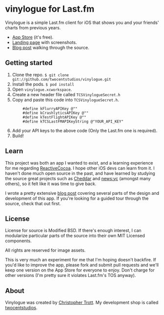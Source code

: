 # vinylogue for Last.fm

Vinylogue is a simple Last.fm client for iOS that shows you and your friends' charts from previous years.

* [App Store](https://itunes.apple.com/us/app/vinylogue-for-last.fm/id617471119?ls=1&mt=8) (it's free).
* [Landing page](http://twocentstudios.com/apps/vinylogue/) with screenshots.
* [Blog post](http://twocentstudios.com/blog/2013/02/27/the-making-of-vinylogue/) walking through the source.

## Getting started

1. Clone the repo. `$ git clone git://github.com/twocentstudios/vinylogue.git`
2. Install the pods. `$ pod install`
3. Open `vinylogue.xcworkspace`.
4. Create a new header file called `TCSVinylogueSecret.h`
5. Copy and paste this code into `TCSVinylogueSecret.h`.
```		
		#define kFlurryAPIKey @""  
		#define kCrashlyticsAPIKey @""  
		#define kTestFlightAPIKey @""  
		#define kTCSLastFMAPIKeyString @"YOUR_API_KEY"  
```
6. Add your API keys to the above code (Only the Last.fm one is required).
7. Build!

## Learn

This project was both an app I wanted to exist, and a learning experience for me regarding [ReactiveCocoa](https://github.com/ReactiveCocoa/ReactiveCocoa). I hope other iOS devs can learn from it. I haven't done much open source in the past, and have learned by studying the source great projects such as [Cheddar](https://github.com/nothingmagical/cheddar-ios) and [news:yc](https://github.com/Xuzz/newsyc) (amongst many others), so it felt like it was time to give back.

I wrote a pretty extensive [blog post](http://twocentstudios.com/blog/2013/02/27/the-making-of-vinylogue/) covering several parts of the design and development of this app. If you're looking for a guided tour through the source, check that out first.

## License

License for source is Modified BSD. If there's enough interest, I can modularize particular parts of the source into their own MIT Licensed components.

All rights are reserved for image assets.

This is very much an experiment for me that I'm hoping doesn't backfire. If you'd like to improve the app, please fork and submit pull requests and we'll keep one version on the App Store for everyone to enjoy. Don't charge for other versions (I'm pretty sure it violates Last.fm's TOS anyway).

## About

Vinylogue was created by [Christopher Trott](http://twitter.com/twocentstudios). My development shop is called [twocentstudios](http://twocentstudios.com).
